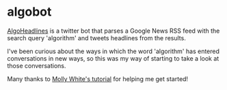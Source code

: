 # algobot

[AlgoHeadlines](https://twitter.com/AlgoHeadlines) is a twitter bot that parses a Google News RSS feed with the search query 'algorithm' and tweets headlines from the results. 

I've been curious about the ways in which the word 'algorithm' has entered conversations in new ways, so this was my way of starting to take a look at those conversations. 

Many thanks to [Molly White's tutorial](http://blog.mollywhite.net/twitter-bots-pt1/) for helping me get started!
